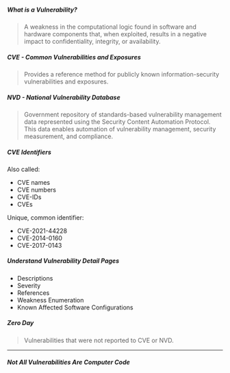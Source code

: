 ##### What is a Vulnerability?
> A weakness in the computational logic found in software and hardware components that, when exploited, results in a negative impact to confidentiality, integrity, or availability. 

##### CVE - Common Vulnerabilities and Exposures 
> Provides a reference method for publicly known information-security vulnerabilities and exposures.

##### NVD - National Vulnerability Database
> Government repository of standards-based vulnerability management data represented using the Security Content Automation Protocol. This data enables automation of vulnerability management, security measurement, and compliance.

##### CVE Identifiers

Also called:
- CVE names
- CVE numbers
- CVE-IDs
- CVEs

Unique, common identifier:
- CVE-2021-44228
- CVE-2014-0160
- CVE-2017-0143

##### Understand Vulnerability Detail Pages
- Descriptions
- Severity
- References
- Weakness Enumeration
- Known Affected Software Configurations

##### Zero Day
> Vulnerabilities that were not reported to CVE or NVD.

---
##### Not All Vulnerabilities Are Computer Code
